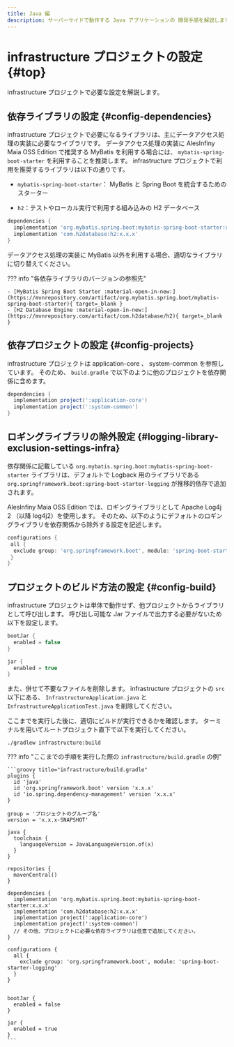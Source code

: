 ```yaml
---
title: Java 編
description: サーバーサイドで動作する Java アプリケーションの 開発手順を解説します。
---
```


# infrastructure プロジェクトの設定 {#top}

infrastructure プロジェクトで必要な設定を解説します。

## 依存ライブラリの設定 {#config-dependencies}

infrastructure プロジェクトで必要になるライブラリは、主にデータアクセス処理の実装に必要なライブラリです。
データアクセス処理の実装に AlesInfiny Maia OSS Edition で推奨する MyBatis を利用する場合には、 `mybatis-spring-boot-starter` を利用することを推奨します。
infrastructure プロジェクトで利用を推奨するライブラリは以下の通りです。

- `mybatis-spring-boot-starter`： MyBatis と Spring Boot を統合するためのスターター

- `h2`：テストやローカル実行で利用する組み込みの H2 データベース

```groovy title="infrastructure/build.gradle"
dependencies {
  implementation 'org.mybatis.spring.boot:mybatis-spring-boot-starter:x.x.x'
  implementation 'com.h2database:h2:x.x.x'
}
```

データアクセス処理の実装に MyBatis 以外を利用する場合、適切なライブラリに切り替えてください。

??? info "各依存ライブラリのバージョンの参照先"

    - [MyBatis Spring Boot Starter :material-open-in-new:](https://mvnrepository.com/artifact/org.mybatis.spring.boot/mybatis-spring-boot-starter){ target=_blank }
    - [H2 Database Engine :material-open-in-new:](https://mvnrepository.com/artifact/com.h2database/h2){ target=_blank }

## 依存プロジェクトの設定 {#config-projects}

infrastructure プロジェクトは application-core 、 system-common を参照しています。
そのため、 `build.gradle` で以下のように他のプロジェクトを依存関係に含めます。
  
```groovy title="infrastructure/build.gradle"
dependencies {
  implementation project(':application-core')
  implementation project(':system-common')
}
```

## ロギングライブラリの除外設定 {#logging-library-exclusion-settings-infra}

<!-- textlint-disable ja-technical-writing/sentence-length -->

依存関係に記載している `org.mybatis.spring.boot:mybatis-spring-boot-starter` ライブラリは、デフォルトで Logback 用のライブラリである `org.springframework.boot:spring-boot-starter-logging` が推移的依存で追加されます。

<!-- textlint-enable ja-technical-writing/sentence-length -->

AlesInfiny Maia OSS Edition では、ロギングライブラリとして Apache Log4j 2 （以降 log4j2）を使用します。
そのため、以下のようにデフォルトのロギングライブラリを依存関係から除外する設定を記述します。

``` groovy title="spring-boot-starter-logging の除外設定"
configurations {
 all {
  exclude group: 'org.springframework.boot', module: 'spring-boot-starter-logging'
 }
}
```

## プロジェクトのビルド方法の設定 {#config-build}

infrastructure プロジェクトは単体で動作せず、他プロジェクトからライブラリとして呼び出します。
呼び出し可能な Jar ファイルで出力する必要がないため以下を設定します。

```groovy title="infrastructure/build.gradle"
bootJar {
  enabled = false
}

jar {
  enabled = true
}
```

また、併せて不要なファイルを削除します。
infrastructure プロジェクトの `src` 以下にある、 `InfrastructureApplication.java` と `InfrastructureApplicationTest.java` を削除してください。

ここまでを実行した後に、適切にビルドが実行できるかを確認します。
ターミナルを用いてルートプロジェクト直下で以下を実行してください。

```winbatch title="infrastructure プロジェクトのビルド"
./gradlew infrastructure:build
```

??? info "ここまでの手順を実行した際の `infrastructure/build.gradle` の例"

    ```groovy title="infrastructure/build.gradle"
    plugins {
      id 'java'
      id 'org.springframework.boot' version 'x.x.x'
      id 'io.spring.dependency-management' version 'x.x.x'
    }

    group = 'プロジェクトのグループ名'
    version = 'x.x.x-SNAPSHOT'

    java {
      toolchain {
        languageVersion = JavaLanguageVersion.of(x)
      }
    }

    repositories {
      mavenCentral()
    }

    dependencies {
      implementation 'org.mybatis.spring.boot:mybatis-spring-boot-starter:x.x.x'
      implementation 'com.h2database:h2:x.x.x'
      implementation project(':application-core')
      implementation project(':system-common')
      // その他、プロジェクトに必要な依存ライブラリは任意で追加してください。
    }

    configurations {
      all {
        exclude group: 'org.springframework.boot', module: 'spring-boot-starter-logging'
      }
    }


    bootJar {
      enabled = false
    }

    jar {
      enabled = true
    }
    ```

